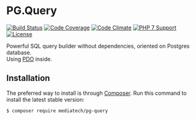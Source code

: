 # PG.Query

[![Build Status](http://img.shields.io/travis/newmediatech/pg-query.svg?style=flat-square&maxAge=2592000)](https://travis-ci.org/newmediatech/pg-query)
[![Code Coverage](http://img.shields.io/coveralls/github/newmediatech/pg-query.svg?style=flat-square)](https://coveralls.io/github/newmediatech/pg-query)
[![Code Climate](http://img.shields.io/codeclimate/github/newmediatech/pg-query.svg?style=flat-square)](https://codeclimate.com/github/newmediatech/pg-query)
[![PHP 7 Support](https://img.shields.io/badge/PHP%207-supported-blue.svg?style=flat-square)](https://github.com/newmediatech/pg-query)
[![License](https://img.shields.io/github/license/newmediatech/pg-query.svg?style=flat-square)](https://github.com/newmediatech/pg-query)

Powerful SQL query builder without dependencies, oriented on Postgres database.  
Using [PDO](http://php.net/PDO) inside. 

## Installation

The preferred way to install is through [Composer](https://getcomposer.org).
Run this command to install the latest stable version:

```shell
$ composer require mediatech/pg-query
```